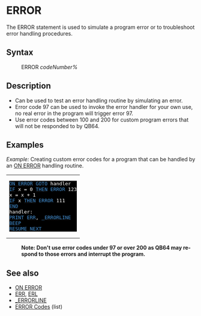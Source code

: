 <style>pre.codeide, pre.outputfixed, .outputcrt0 { background-color: #000 !important; color: #FFF !important; }</style><!DOCTYPE html>
<html class="client-nojs" dir="ltr" lang="en">
<head>
<title>ERROR - QB64 Phoenix Edition Wiki</title>
</head>
<body class="mediawiki ltr sitedir-ltr mw-hide-empty-elt ns-0 ns-subject page-ERROR rootpage-ERROR skin-vector action-view skin-vector-legacy vector-feature-language-in-header-enabled vector-feature-language-in-main-page-header-disabled vector-feature-language-alert-in-sidebar-disabled vector-feature-sticky-header-disabled vector-feature-sticky-header-edit-disabled vector-feature-table-of-contents-disabled vector-feature-visual-enhancement-next-disabled">
<div class="mw-body" id="content" role="main">
<a id="top"></a>
<h1 class="firstHeading mw-first-heading" id="firstHeading"><span class="mw-page-title-main">ERROR</span></h1>
<div class="vector-body" id="bodyContent">
<div class="mw-body-content mw-content-ltr" dir="ltr" id="mw-content-text" lang="en"><div class="mw-parser-output"><p>The <a class="mw-selflink selflink">ERROR</a> statement is used to simulate a program error or to troubleshoot error handling procedures.
</p>
<h2><span class="mw-headline" id="Syntax">Syntax</span></h2>
<dl><dd><a class="mw-selflink selflink">ERROR</a> <i>codeNumber%</i></dd></dl>
<p>
</p>
<h2><span class="mw-headline" id="Description">Description</span></h2>
<ul><li>Can be used to test an error handling routine by simulating an error.</li>
<li>Error code 97 can be used to invoke the error handler for your own use, no real error in the program will trigger error 97.</li>
<li>Use error codes between 100 and 200 for custom program errors that will not be responded to by QB64.</li></ul>
<p>
</p>
<h2><span class="mw-headline" id="Examples">Examples</span></h2>
<p><i>Example:</i> Creating custom error codes for a program that can be handled by an <a href="ON_ERROR" title="ON ERROR">ON ERROR</a> handling routine.
</p>
<table cellpadding="15px" width="100%">
<tbody><tr>
<td><pre class="codeide"><a href="ON_ERROR" title="ON ERROR"><span style="color:#4593D8;">ON ERROR</span></a> <a href="GOTO" title="GOTO"><span style="color:#4593D8;">GOTO</span></a> handler
<a href="IF...THEN" title="IF...THEN"><span style="color:#4593D8;">IF</span></a> x = 0 <a href="THEN" title="THEN"><span style="color:#4593D8;">THEN</span></a> <a class="mw-selflink selflink"><span style="color:#4593D8;">ERROR</span></a> 123
x = x + 1
<a href="IF...THEN" title="IF...THEN"><span style="color:#4593D8;">IF</span></a> x <a href="THEN" title="THEN"><span style="color:#4593D8;">THEN</span></a> <a class="mw-selflink selflink"><span style="color:#4593D8;">ERROR</span></a> 111
<a href="END" title="END"><span style="color:#4593D8;">END</span></a>
handler:
<a href="PRINT" title="PRINT"><span style="color:#4593D8;">PRINT</span></a> <a href="ERR" title="ERR"><span style="color:#4593D8;">ERR</span></a>, <a href="ERRORLINE" title="ERRORLINE"><span style="color:#4593D8;">_ERRORLINE</span></a>
<a href="BEEP" title="BEEP"><span style="color:#4593D8;">BEEP</span></a>
<a href="RESUME" title="RESUME"><span style="color:#4593D8;">RESUME</span></a> <a href="NEXT" title="NEXT"><span style="color:#4593D8;">NEXT</span></a>
</pre>
</td></tr></tbody></table>
<dl><dd><b>Note: Don't use error codes under 97 or over 200 as QB64 may respond to those errors and interrupt the program.</b></dd></dl>
<p>
</p>
<h2><span class="mw-headline" id="See_also">See also</span></h2>
<ul><li><a href="ON_ERROR" title="ON ERROR">ON ERROR</a></li>
<li><a href="ERR" title="ERR">ERR</a>, <a href="ERL" title="ERL">ERL</a></li>
<li><a href="ERRORLINE" title="ERRORLINE">_ERRORLINE</a></li>
<li><a href="ERROR_Codes" title="ERROR Codes">ERROR Codes</a> (list)</li></ul>
<p>
</p>
<!-- 
NewPP limit report
Cached time: 20240715061307
Cache expiry: 86400
Reduced expiry: false
Complications: [show‐toc]
CPU time usage: 0.043 seconds
Real time usage: 0.074 seconds
Preprocessor visited node count: 129/1000000
Post‐expand include size: 1432/2097152 bytes
Template argument size: 163/2097152 bytes
Highest expansion depth: 3/100
Expensive parser function count: 0/100
Unstrip recursion depth: 0/20
Unstrip post‐expand size: 0/5000000 bytes
-->
<!--
Transclusion expansion time report (%,ms,calls,template)
100.00%   51.869      1 -total
 20.03%   10.389     15 Template:Cl
 13.64%    7.076      1 Template:CodeEnd
 13.61%    7.060      1 Template:PageDescription
 11.90%    6.172      1 Template:Parameter
  8.74%    4.534      1 Template:PageSeeAlso
  7.08%    3.673      1 Template:PageExamples
  7.04%    3.649      1 Template:PageSyntax
  6.14%    3.185      1 Template:PageNavigation
  5.93%    3.076      1 Template:CodeStart
-->
<!-- Saved in parser cache with key qb64pnix_mw19894-mwmb_:pcache:idhash:313-0!canonical and timestamp 20240715061307 and revision id 5980.
 -->
</div>
</div>
</div>
</div>
</body>
</html>